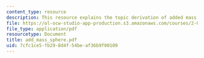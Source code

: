 ```yaml
---
content_type: resource
description: This resource explains the topic derivation of added mass around a sphere.
file: https://ol-ocw-studio-app-production.s3.amazonaws.com/courses/2-016-hydrodynamics-13-012-fall-2005/7cfc1ce5fb298d4f54beaf36b9f00109_add_mass_sphere.pdf
file_type: application/pdf
resourcetype: Document
title: add_mass_sphere.pdf
uid: 7cfc1ce5-fb29-8d4f-54be-af36b9f00109
---
```

